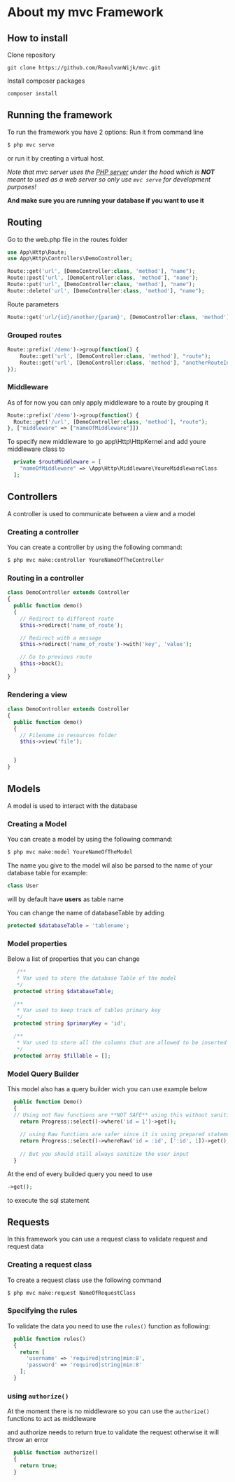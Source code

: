 # About my mvc Framework



## How to install

Clone repository

```git
git clone https://github.com/RaoulvanWijk/mvc.git
```

Install composer packages

```
composer install
```

## Running the framework
To run the framework you have 2 options:
Run it from command line
```bash
$ php mvc serve
```
or run it by creating a virtual host.

*Note that mvc server uses the [PHP server](https://www.php.net/manual/en/features.commandline.webserver.php) under the hood which is **NOT** meant to used as a web server so only use `mvc serve` for development purposes!*

**And make sure you are running your database if you want to use it**


## Routing
Go to the web.php file in the routes folder
```php
use App\Http\Route;
use App\Http\Controllers\DemoController;

Route::get('url', [DemoController:class, 'method'], "name");
Route::post('url', [DemoController:class, 'method'], "name");
Route::put('url', [DemoController:class, 'method'], "name");
Route::delete('url', [DemoController:class, 'method'], "name");
```

Route parameters
```php
Route::get('url/{id}/another/{param}', [DemoController:class, 'method'], "name");
```

### Grouped routes
```php
Route::prefix('/demo')->group(function() {
  	Route::get('url', [DemoController:class, 'method'], "route");
    Route::get('url', [DemoController:class, 'method'], "anotherRouteInGroup");
});
```


### Middleware
As of for now you can only apply middleware to a route by grouping it

```php
Route::prefix('/demo')->group(function() {
  Route::get('/url', [DemoController:class, 'method'], "route");
}, ["middleware" => ["nameOfMiddleware"]])
```

To specify new middleware to go app\Http\HttpKernel
and add youre middleware class to
```php
  private $routeMiddleware = [
    "nameOfMiddleware" => \App\Http\Middleware\YoureMiddlewareClass
  ];
```



## Controllers
A controller is used to communicate between a view and a model

### Creating a controller
You can create a controller by using the following command:
```bash
$ php mvc make:controller YoureNameOfTheController
```

### Routing in a controller

```php
class DemoController extends Controller
{
  public function demo()
  {
    // Redirect to different route
    $this->redirect('name_of_route');

    // Redirect with a message
    $this->redirect('name_of_route')->with('key', 'value');

    // Go to previous route
    $this->back();
  }
}
```

### Rendering a view
```php
class DemoController extends Controller
{
  public function demo()
  {
    // Filename in resources folder
    $this->view('file');


  }
}
```

## Models
A model is used to interact with the database

### Creating a Model
You can create a model by using the following command:
```bash
$ php mvc make:model YoureNameOfTheModel
```
The name you give to the model wil also be parsed to the name of your database table
for example: 
```php
class User
```
will by default have **users** as table name

You can change the name of databaseTable by adding
```php
protected $databaseTable = 'tablename';
```

### Model properties

Below a list of properties that you can change
```php
   /**
   * Var used to store the database Table of the model
   */
  protected string $databaseTable;

  /**
   * Var used to keep track of tables primary key
   */
  protected string $primaryKey = 'id';

  /**
   * Var used to store all the columns that are allowed to be inserted
   */
  protected array $fillable = [];
```

### Model Query Builder
This model also has a query builder wich you can use
example below

```php
  public function Demo()
  {
  // Using not Raw functions are **NOT SAFE** using this without sanitizing the user input is not recommended
    return Progress::select()->where('id = 1')->get();
    
    // using Raw functions are safer since it is using prepared statements with binding
    return Progress::select()->whereRaw('id = :id', [':id', 1])->get();
    
    // But you should still always sanitize the user input
  }
```

At the end of every builded query you need to use
```php
->get();
```
to execute the sql statement

## Requests
In this framework you can use a request class to validate request and request data

### Creating a request class
To create a request class use the following command
```bash
$ php mvc make:request NameOfRequestClass
```

### Specifying the rules
To validate the data you need to use the `rules()` function as following:

```php
  public function rules()
  {
    return [
      'username' => 'required|string|min:8',
      'password' => 'required|string|min:8'
    ];
  }
```

### using `authorize()`

At the moment there is no middleware so you can use the `authorize()` functions to act as middleware

and authorize needs to return true to validate the request otherwise it will throw an error
```php
  public function authorize()
  {
    return true;
  }
```
